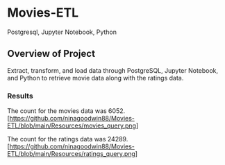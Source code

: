 # Movies-ETL
 Postgresql, Jupyter Notebook, Python
 
 ## Overview of Project
 Extract, transform, and load data through PostgreSQL, Jupyter Notebook, and Python to retrieve movie data along with the ratings data.
 
 ### Results
 The count for the movies data was 6052.
 [https://github.com/ninagoodwin88/Movies-ETL/blob/main/Resources/movies_query.png]
 
 The count for the ratings data was 24289.
 [https://github.com/ninagoodwin88/Movies-ETL/blob/main/Resources/ratings_query.png]
 
